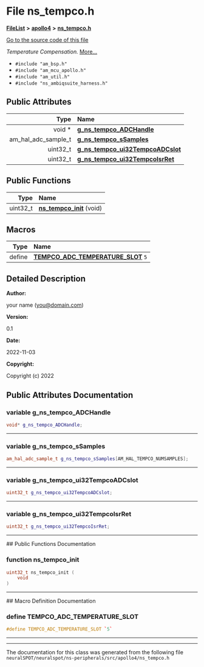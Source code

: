 

# File ns\_tempco.h



[**FileList**](files.md) **>** [**apollo4**](dir_1c005e3bbb5b4e96ef4b5df2b5884295.md) **>** [**ns\_tempco.h**](ns__tempco_8h.md)

[Go to the source code of this file](ns__tempco_8h_source.md)

_Temperature Compensation._ [More...](#detailed-description)

* `#include "am_bsp.h"`
* `#include "am_mcu_apollo.h"`
* `#include "am_util.h"`
* `#include "ns_ambiqsuite_harness.h"`





















## Public Attributes

| Type | Name |
| ---: | :--- |
|  void \* | [**g\_ns\_tempco\_ADCHandle**](#variable-g_ns_tempco_adchandle)  <br> |
|  am\_hal\_adc\_sample\_t | [**g\_ns\_tempco\_sSamples**](#variable-g_ns_tempco_ssamples)  <br> |
|  uint32\_t | [**g\_ns\_tempco\_ui32TempcoADCslot**](#variable-g_ns_tempco_ui32tempcoadcslot)  <br> |
|  uint32\_t | [**g\_ns\_tempco\_ui32TempcoIsrRet**](#variable-g_ns_tempco_ui32tempcoisrret)  <br> |
















## Public Functions

| Type | Name |
| ---: | :--- |
|  uint32\_t | [**ns\_tempco\_init**](#function-ns_tempco_init) (void) <br> |



























## Macros

| Type | Name |
| ---: | :--- |
| define  | [**TEMPCO\_ADC\_TEMPERATURE\_SLOT**](ns__tempco_8h.md#define-tempco_adc_temperature_slot)  `5`<br> |

## Detailed Description




**Author:**

your name ([you@domain.com](mailto:you@domain.com)) 




**Version:**

0.1 




**Date:**

2022-11-03




**Copyright:**

Copyright (c) 2022 





    
## Public Attributes Documentation




### variable g\_ns\_tempco\_ADCHandle 

```C++
void* g_ns_tempco_ADCHandle;
```




<hr>



### variable g\_ns\_tempco\_sSamples 

```C++
am_hal_adc_sample_t g_ns_tempco_sSamples[AM_HAL_TEMPCO_NUMSAMPLES];
```




<hr>



### variable g\_ns\_tempco\_ui32TempcoADCslot 

```C++
uint32_t g_ns_tempco_ui32TempcoADCslot;
```




<hr>



### variable g\_ns\_tempco\_ui32TempcoIsrRet 

```C++
uint32_t g_ns_tempco_ui32TempcoIsrRet;
```




<hr>
## Public Functions Documentation




### function ns\_tempco\_init 

```C++
uint32_t ns_tempco_init (
    void
) 
```




<hr>
## Macro Definition Documentation





### define TEMPCO\_ADC\_TEMPERATURE\_SLOT 

```C++
#define TEMPCO_ADC_TEMPERATURE_SLOT `5`
```




<hr>

------------------------------
The documentation for this class was generated from the following file `neuralSPOT/neuralspot/ns-peripherals/src/apollo4/ns_tempco.h`

